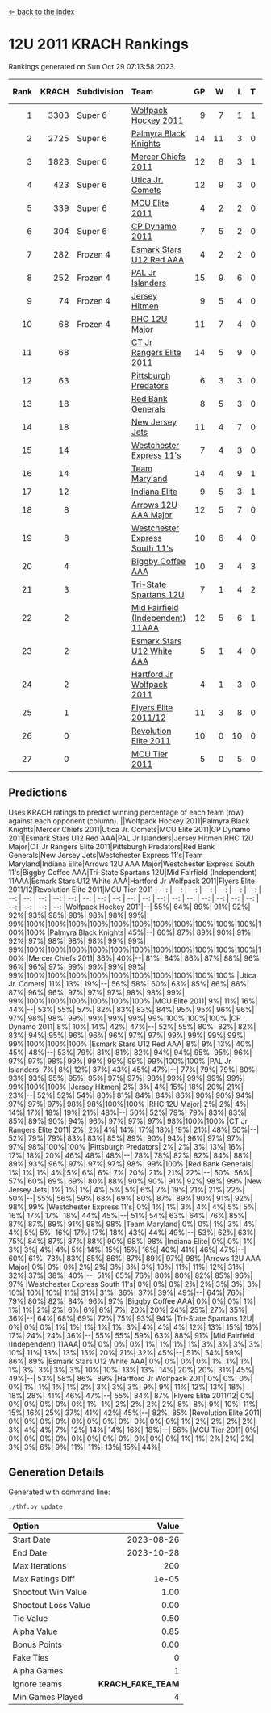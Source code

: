 [<- back to the index](readme.md)
# 12U 2011 KRACH Rankings
Rankings generated on Sun Oct 29 07:13:58 2023.

Rank|KRACH|Subdivision|Team|GP|W|L|T|OTW|OTL|SoS|Exp Wins|Win Diff
---:|---:|:---|:---|---:|---:|---:|---:|---:|---:|---:|---:|---:
1|3303|Super 6|[Wolfpack Hockey 2011](https://gamesheetstats.com/seasons/3664/teams/140937/schedule)|9|7|1|1|0|0|870|8.3|-0.0
2|2725|Super 6|[Palmyra Black Knights](https://gamesheetstats.com/seasons/3664/teams/140949/schedule)|14|11|3|0|0|0|1020|11.8|-0.0
3|1823|Super 6|[Mercer Chiefs 2011](https://gamesheetstats.com/seasons/3664/teams/140936/schedule)|12|8|3|1|0|0|1190|9.3|-0.0
4|423|Super 6|[Utica Jr. Comets](https://gamesheetstats.com/seasons/3664/teams/140945/schedule)|12|9|3|0|1|0|483|9.8|-0.0
5|339|Super 6|[MCU Elite 2011](https://gamesheetstats.com/seasons/3664/teams/140929/schedule)|4|2|2|0|1|0|1348|2.8|-0.0
6|304|Super 6|[CP Dynamo 2011](https://gamesheetstats.com/seasons/3664/teams/140944/schedule)|7|5|2|0|0|0|840|5.8|-0.0
7|282|Frozen 4|[Esmark Stars U12 Red AAA](https://gamesheetstats.com/seasons/3664/teams/140951/schedule)|4|2|2|0|0|0|759|2.8|-0.0
8|252|Frozen 4|[PAL Jr Islanders](https://gamesheetstats.com/seasons/3664/teams/140943/schedule)|15|9|6|0|1|0|647|9.8|-0.0
9|74|Frozen 4|[Jersey Hitmen](https://gamesheetstats.com/seasons/3664/teams/140938/schedule)|9|5|4|0|0|0|123|5.8|-0.0
10|68|Frozen 4|[RHC 12U Major](https://gamesheetstats.com/seasons/3664/teams/140941/schedule)|11|7|4|0|0|1|120|7.8|-0.0
11|68||[CT Jr Rangers Elite 2011](https://gamesheetstats.com/seasons/3664/teams/140931/schedule)|14|5|9|0|0|1|706|5.8|-0.0
12|63||[Pittsburgh Predators](https://gamesheetstats.com/seasons/3664/teams/140950/schedule)|6|3|3|0|0|0|539|3.8|-0.0
13|18||[Red Bank Generals](https://gamesheetstats.com/seasons/3664/teams/140940/schedule)|8|5|3|0|0|0|44|5.9|0.0
14|18||[New Jersey Jets](https://gamesheetstats.com/seasons/3664/teams/140939/schedule)|11|4|7|0|1|0|121|4.8|-0.0
15|14||[Westchester Express 11's](https://gamesheetstats.com/seasons/3664/teams/140948/schedule)|7|4|3|0|0|0|51|4.9|0.0
16|14||[Team Maryland](https://gamesheetstats.com/seasons/3664/teams/140954/schedule)|14|4|9|1|0|1|773|5.3|-0.0
17|12||[Indiana Elite](https://gamesheetstats.com/seasons/3664/teams/144353/schedule)|9|5|3|1|0|0|36|6.4|0.0
18|8||[Arrows 12U AAA Major](https://gamesheetstats.com/seasons/3664/teams/140946/schedule)|12|5|7|0|1|0|121|5.9|0.0
19|8||[Westchester Express South 11's](https://gamesheetstats.com/seasons/3664/teams/140947/schedule)|10|6|4|0|0|0|37|6.9|0.0
20|4||[Biggby Coffee AAA](https://gamesheetstats.com/seasons/3664/teams/144351/schedule)|10|3|4|3|0|0|7|5.4|0.0
21|3||[Tri-State Spartans 12U](https://gamesheetstats.com/seasons/3664/teams/144352/schedule)|7|1|4|2|0|0|6|2.9|0.0
22|2||[Mid Fairfield (Independent) 11AAA](https://gamesheetstats.com/seasons/3664/teams/140933/schedule)|12|5|6|1|0|1|5|6.4|0.0
23|2||[Esmark Stars U12 White AAA](https://gamesheetstats.com/seasons/3664/teams/140952/schedule)|5|1|4|0|0|0|21|1.9|0.0
24|2||[Hartford Jr Wolfpack 2011](https://gamesheetstats.com/seasons/3664/teams/140935/schedule)|4|1|3|0|0|0|28|1.9|0.0
25|1||[Flyers Elite 2011/12](https://gamesheetstats.com/seasons/3664/teams/140942/schedule)|11|3|8|0|0|1|9|3.9|0.0
26|0||[Revolution Elite 2011](https://gamesheetstats.com/seasons/3664/teams/140953/schedule)|10|0|10|0|0|0|18|0.9|0.0
27|0||[MCU Tier 2011](https://gamesheetstats.com/seasons/3664/teams/140932/schedule)|5|0|5|0|0|0|2|0.9|0.0

## Predictions
Uses KRACH ratings to predict winning percentage of each team (row) against each opponent (column).
||Wolfpack Hockey 2011|Palmyra Black Knights|Mercer Chiefs 2011|Utica Jr. Comets|MCU Elite 2011|CP Dynamo 2011|Esmark Stars U12 Red AAA|PAL Jr Islanders|Jersey Hitmen|RHC 12U Major|CT Jr Rangers Elite 2011|Pittsburgh Predators|Red Bank Generals|New Jersey Jets|Westchester Express 11's|Team Maryland|Indiana Elite|Arrows 12U AAA Major|Westchester Express South 11's|Biggby Coffee AAA|Tri-State Spartans 12U|Mid Fairfield (Independent) 11AAA|Esmark Stars U12 White AAA|Hartford Jr Wolfpack 2011|Flyers Elite 2011/12|Revolution Elite 2011|MCU Tier 2011
| --: | --: | --: | --: | --: | --: | --: | --: | --: | --: | --: | --: | --: | --: | --: | --: | --: | --: | --: | --: | --: | --: | --: | --: | --: | --: | --: | --: 
|Wolfpack Hockey 2011|--| 55%| 64%| 89%| 91%| 92%| 92%| 93%| 98%| 98%| 98%| 98%| 99%| 99%|100%|100%|100%|100%|100%|100%|100%|100%|100%|100%|100%|100%|100%
|Palmyra Black Knights| 45%|--| 60%| 87%| 89%| 90%| 91%| 92%| 97%| 98%| 98%| 98%| 99%| 99%| 99%|100%|100%|100%|100%|100%|100%|100%|100%|100%|100%|100%|100%
|Mercer Chiefs 2011| 36%| 40%|--| 81%| 84%| 86%| 87%| 88%| 96%| 96%| 96%| 97%| 99%| 99%| 99%| 99%| 99%|100%|100%|100%|100%|100%|100%|100%|100%|100%|100%
|Utica Jr. Comets| 11%| 13%| 19%|--| 56%| 58%| 60%| 63%| 85%| 86%| 86%| 87%| 96%| 96%| 97%| 97%| 97%| 98%| 98%| 99%| 99%|100%|100%|100%|100%|100%|100%
|MCU Elite 2011|  9%| 11%| 16%| 44%|--| 53%| 55%| 57%| 82%| 83%| 83%| 84%| 95%| 95%| 96%| 96%| 97%| 98%| 98%| 99%| 99%| 99%| 99%| 99%|100%|100%|100%
|CP Dynamo 2011|  8%| 10%| 14%| 42%| 47%|--| 52%| 55%| 80%| 82%| 82%| 83%| 94%| 95%| 96%| 96%| 96%| 97%| 97%| 99%| 99%| 99%| 99%| 99%|100%|100%|100%
|Esmark Stars U12 Red AAA|  8%|  9%| 13%| 40%| 45%| 48%|--| 53%| 79%| 81%| 81%| 82%| 94%| 94%| 95%| 95%| 96%| 97%| 97%| 98%| 99%| 99%| 99%| 99%| 99%|100%|100%
|PAL Jr Islanders|  7%|  8%| 12%| 37%| 43%| 45%| 47%|--| 77%| 79%| 79%| 80%| 93%| 93%| 95%| 95%| 95%| 97%| 97%| 98%| 99%| 99%| 99%| 99%| 99%|100%|100%
|Jersey Hitmen|  2%|  3%|  4%| 15%| 18%| 20%| 21%| 23%|--| 52%| 52%| 54%| 80%| 81%| 84%| 84%| 86%| 90%| 90%| 94%| 97%| 97%| 97%| 98%| 98%|100%|100%
|RHC 12U Major|  2%|  2%|  4%| 14%| 17%| 18%| 19%| 21%| 48%|--| 50%| 52%| 79%| 79%| 83%| 83%| 85%| 89%| 90%| 94%| 96%| 97%| 97%| 97%| 98%|100%|100%
|CT Jr Rangers Elite 2011|  2%|  2%|  4%| 14%| 17%| 18%| 19%| 21%| 48%| 50%|--| 52%| 79%| 79%| 83%| 83%| 85%| 89%| 90%| 94%| 96%| 97%| 97%| 97%| 98%|100%|100%
|Pittsburgh Predators|  2%|  2%|  3%| 13%| 16%| 17%| 18%| 20%| 46%| 48%| 48%|--| 78%| 78%| 82%| 82%| 84%| 88%| 89%| 93%| 96%| 97%| 97%| 97%| 98%| 99%|100%
|Red Bank Generals|  1%|  1%|  1%|  4%|  5%|  6%|  6%|  7%| 20%| 21%| 21%| 22%|--| 50%| 56%| 57%| 60%| 69%| 69%| 80%| 88%| 90%| 90%| 91%| 92%| 98%| 99%
|New Jersey Jets|  1%|  1%|  1%|  4%|  5%|  5%|  6%|  7%| 19%| 21%| 21%| 22%| 50%|--| 55%| 56%| 59%| 68%| 69%| 80%| 87%| 89%| 90%| 91%| 92%| 98%| 99%
|Westchester Express 11's|  0%|  1%|  1%|  3%|  4%|  4%|  5%|  5%| 16%| 17%| 17%| 18%| 44%| 45%|--| 51%| 54%| 63%| 64%| 76%| 85%| 87%| 87%| 89%| 91%| 98%| 98%
|Team Maryland|  0%|  0%|  1%|  3%|  4%|  4%|  5%|  5%| 16%| 17%| 17%| 18%| 43%| 44%| 49%|--| 53%| 62%| 63%| 75%| 84%| 87%| 87%| 88%| 90%| 98%| 98%
|Indiana Elite|  0%|  0%|  1%|  3%|  3%|  4%|  4%|  5%| 14%| 15%| 15%| 16%| 40%| 41%| 46%| 47%|--| 60%| 61%| 73%| 83%| 85%| 86%| 87%| 89%| 97%| 98%
|Arrows 12U AAA Major|  0%|  0%|  0%|  2%|  2%|  3%|  3%|  3%| 10%| 11%| 11%| 12%| 31%| 32%| 37%| 38%| 40%|--| 51%| 65%| 76%| 80%| 80%| 82%| 85%| 96%| 97%
|Westchester Express South 11's|  0%|  0%|  0%|  2%|  2%|  3%|  3%|  3%| 10%| 10%| 10%| 11%| 31%| 31%| 36%| 37%| 39%| 49%|--| 64%| 76%| 79%| 80%| 82%| 84%| 96%| 97%
|Biggby Coffee AAA|  0%|  0%|  0%|  1%|  1%|  1%|  2%|  2%|  6%|  6%|  6%|  7%| 20%| 20%| 24%| 25%| 27%| 35%| 36%|--| 64%| 68%| 69%| 72%| 75%| 93%| 94%
|Tri-State Spartans 12U|  0%|  0%|  0%|  1%|  1%|  1%|  1%|  1%|  3%|  4%|  4%|  4%| 12%| 13%| 15%| 16%| 17%| 24%| 24%| 36%|--| 55%| 55%| 59%| 63%| 88%| 91%
|Mid Fairfield (Independent) 11AAA|  0%|  0%|  0%|  0%|  1%|  1%|  1%|  1%|  3%|  3%|  3%|  3%| 10%| 11%| 13%| 13%| 15%| 20%| 21%| 32%| 45%|--| 51%| 54%| 59%| 86%| 89%
|Esmark Stars U12 White AAA|  0%|  0%|  0%|  0%|  1%|  1%|  1%|  1%|  3%|  3%|  3%|  3%| 10%| 10%| 13%| 13%| 14%| 20%| 20%| 31%| 45%| 49%|--| 53%| 58%| 86%| 89%
|Hartford Jr Wolfpack 2011|  0%|  0%|  0%|  0%|  1%|  1%|  1%|  1%|  2%|  3%|  3%|  3%|  9%|  9%| 11%| 12%| 13%| 18%| 18%| 28%| 41%| 46%| 47%|--| 55%| 84%| 87%
|Flyers Elite 2011/12|  0%|  0%|  0%|  0%|  0%|  0%|  1%|  1%|  2%|  2%|  2%|  2%|  8%|  8%|  9%| 10%| 11%| 15%| 16%| 25%| 37%| 41%| 42%| 45%|--| 82%| 85%
|Revolution Elite 2011|  0%|  0%|  0%|  0%|  0%|  0%|  0%|  0%|  0%|  0%|  0%|  1%|  2%|  2%|  2%|  2%|  3%|  4%|  4%|  7%| 12%| 14%| 14%| 16%| 18%|--| 56%
|MCU Tier 2011|  0%|  0%|  0%|  0%|  0%|  0%|  0%|  0%|  0%|  0%|  0%|  0%|  1%|  1%|  2%|  2%|  2%|  3%|  3%|  6%|  9%| 11%| 11%| 13%| 15%| 44%|--

## Generation Details

Generated with command line:
```
./thf.py update
```

| Option | Value |
| :----- | ----: |
| Start Date | 2023-08-26 |
| End Date | 2023-10-28 |
| Max Iterations | 200 |
| Max Ratings Diff | 1e-05 |
| Shootout Win Value | 1.00 |
| Shootout Loss Value | 0.00 |
| Tie Value | 0.50 |
| Alpha Value | 0.85 |
| Bonus Points | 0.00 |
| Fake Ties | 0 |
| Alpha Games | 1 |
| Ignore teams | __KRACH_FAKE_TEAM__ |
| Min Games Played | 4 |

